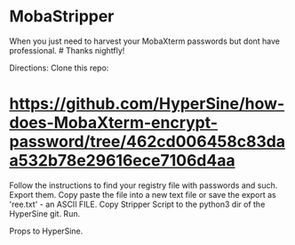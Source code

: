 # MobaStripper
When you just need to harvest your MobaXterm passwords but dont have professional. # Thanks nightfly!

Directions:
Clone this repo:
  # https://github.com/HyperSine/how-does-MobaXterm-encrypt-password/tree/462cd006458c83daa532b78e29616ece7106d4aa
Follow the instructions to find your registry file with passwords and such. Export them. Copy paste the file into a new text file or save the export as 'ree.txt' - an ASCII FILE.
Copy Stripper Script to the python3 dir of the HyperSine git.
Run. 

Props to HyperSine.
